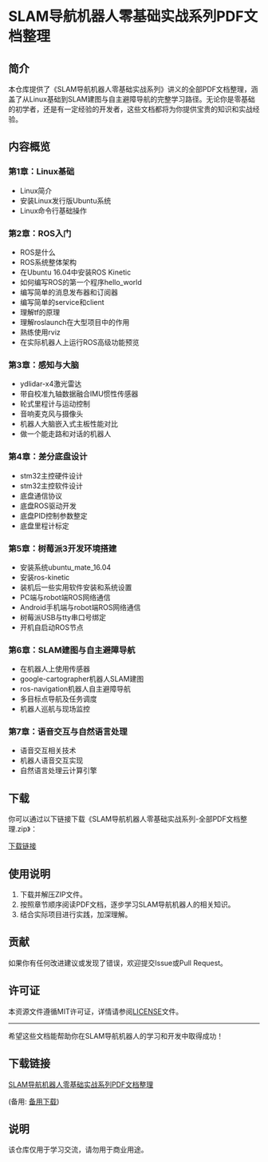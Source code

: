 # SLAM导航机器人零基础实战系列PDF文档整理

## 简介

本仓库提供了《SLAM导航机器人零基础实战系列》讲义的全部PDF文档整理，涵盖了从Linux基础到SLAM建图与自主避障导航的完整学习路径。无论你是零基础的初学者，还是有一定经验的开发者，这些文档都将为你提供宝贵的知识和实战经验。

## 内容概览

### 第1章：Linux基础
- Linux简介
- 安装Linux发行版Ubuntu系统
- Linux命令行基础操作

### 第2章：ROS入门
- ROS是什么
- ROS系统整体架构
- 在Ubuntu 16.04中安装ROS Kinetic
- 如何编写ROS的第一个程序hello_world
- 编写简单的消息发布器和订阅器
- 编写简单的service和client
- 理解tf的原理
- 理解roslaunch在大型项目中的作用
- 熟练使用rviz
- 在实际机器人上运行ROS高级功能预览

### 第3章：感知与大脑
- ydlidar-x4激光雷达
- 带自校准九轴数据融合IMU惯性传感器
- 轮式里程计与运动控制
- 音响麦克风与摄像头
- 机器人大脑嵌入式主板性能对比
- 做一个能走路和对话的机器人

### 第4章：差分底盘设计
- stm32主控硬件设计
- stm32主控软件设计
- 底盘通信协议
- 底盘ROS驱动开发
- 底盘PID控制参数整定
- 底盘里程计标定

### 第5章：树莓派3开发环境搭建
- 安装系统ubuntu_mate_16.04
- 安装ros-kinetic
- 装机后一些实用软件安装和系统设置
- PC端与robot端ROS网络通信
- Android手机端与robot端ROS网络通信
- 树莓派USB与tty串口号绑定
- 开机自启动ROS节点

### 第6章：SLAM建图与自主避障导航
- 在机器人上使用传感器
- google-cartographer机器人SLAM建图
- ros-navigation机器人自主避障导航
- 多目标点导航及任务调度
- 机器人巡航与现场监控

### 第7章：语音交互与自然语言处理
- 语音交互相关技术
- 机器人语音交互实现
- 自然语言处理云计算引擎

## 下载

你可以通过以下链接下载《SLAM导航机器人零基础实战系列-全部PDF文档整理.zip》：

[下载链接](https://github.com/your-repo-link/SLAM导航机器人零基础实战系列-全部PDF文档整理.zip)

## 使用说明

1. 下载并解压ZIP文件。
2. 按照章节顺序阅读PDF文档，逐步学习SLAM导航机器人的相关知识。
3. 结合实际项目进行实践，加深理解。

## 贡献

如果你有任何改进建议或发现了错误，欢迎提交Issue或Pull Request。

## 许可证

本资源文件遵循MIT许可证，详情请参阅[LICENSE](LICENSE)文件。

---

希望这些文档能帮助你在SLAM导航机器人的学习和开发中取得成功！

## 下载链接
[SLAM导航机器人零基础实战系列PDF文档整理](https://pan.quark.cn/s/17bee4b41d80) 

(备用: [备用下载](https://pan.baidu.com/s/1uOu15HvpmbkqWviIn17ugA?pwd=1234))

## 说明

该仓库仅用于学习交流，请勿用于商业用途。
